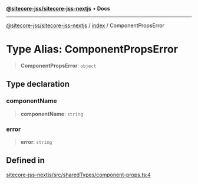 [**@sitecore-jss/sitecore-jss-nextjs**](../../README.md) • **Docs**

***

[@sitecore-jss/sitecore-jss-nextjs](../../README.md) / [index](../README.md) / ComponentPropsError

# Type Alias: ComponentPropsError

> **ComponentPropsError**: `object`

## Type declaration

### componentName

> **componentName**: `string`

### error

> **error**: `string`

## Defined in

[sitecore-jss-nextjs/src/sharedTypes/component-props.ts:4](https://github.com/Sitecore/jss/blob/ae6f916d439f946bec091261304f83eefbcedd38/packages/sitecore-jss-nextjs/src/sharedTypes/component-props.ts#L4)
